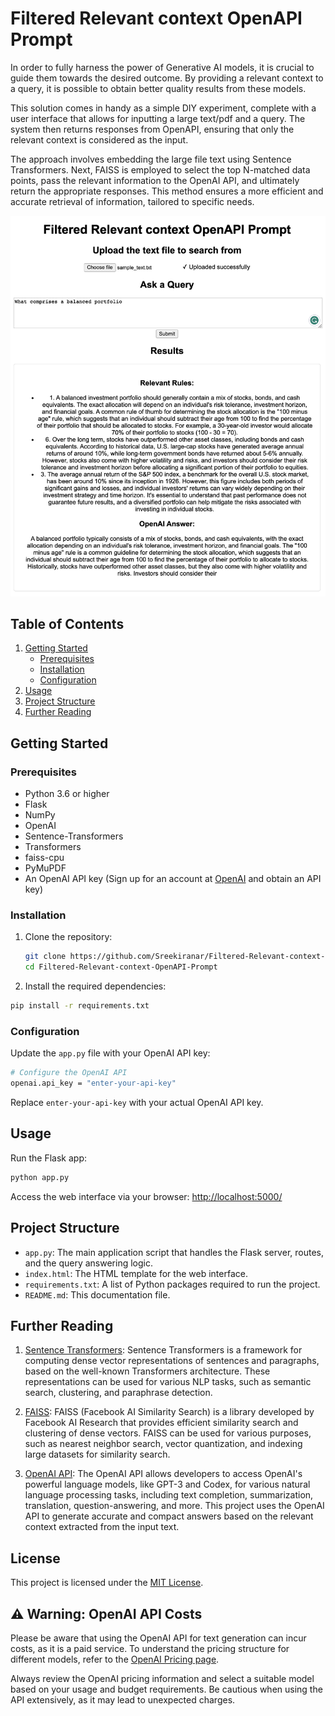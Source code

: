 # Filtered Relevant context OpenAPI Prompt

In order to fully harness the power of Generative AI models, it is crucial to guide them towards the desired outcome. By providing a relevant context to a query, it is possible to obtain better quality results from these models.

This solution comes in handy as a simple DIY experiment, complete with a user interface that allows for inputting a large text/pdf and a query. The system then returns responses from OpenAPI, ensuring that only the relevant context is considered as the input.

The approach involves embedding the large file text using Sentence Transformers. Next, FAISS is employed to select the top N-matched data points, pass the relevant information to the OpenAI API, and ultimately return the appropriate responses. This method ensures a more efficient and accurate retrieval of information, tailored to specific needs.

![Snapshot of UI](screenshot.png)

## Table of Contents

1. [Getting Started](#getting-started)
    - [Prerequisites](#prerequisites)
    - [Installation](#installation)
    - [Configuration](#configuration)
2. [Usage](#usage)
3. [Project Structure](#project-structure)
4. [Further Reading](#further-reading)

## Getting Started

### Prerequisites

- Python 3.6 or higher
- Flask
- NumPy
- OpenAI
- Sentence-Transformers
- Transformers
- faiss-cpu
- PyMuPDF
- An OpenAI API key (Sign up for an account at [OpenAI](https://beta.openai.com/signup/) and obtain an API key)

### Installation

1. Clone the repository:

    ```bash
    git clone https://github.com/Sreekiranar/Filtered-Relevant-context-OpenAPI-Prompt.git
    cd Filtered-Relevant-context-OpenAPI-Prompt
    ```

2. Install the required dependencies:

```bash
pip install -r requirements.txt
```

### Configuration

Update the `app.py` file with your OpenAI API key:

```bash
# Configure the OpenAI API
openai.api_key = "enter-your-api-key"
```

Replace `enter-your-api-key` with your actual OpenAI API key.

## Usage

Run the Flask app:

```bash
python app.py
```

Access the web interface via your browser:
<http://localhost:5000/>

## Project Structure

- `app.py`: The main application script that handles the Flask server, routes, and the query answering logic.
- `index.html`: The HTML template for the web interface.
- `requirements.txt`: A list of Python packages required to run the project.
- `README.md`: This documentation file.

## Further Reading

1. [Sentence Transformers](https://www.sbert.net/): Sentence Transformers is a framework for computing dense vector representations of sentences and paragraphs, based on the well-known Transformers architecture. These representations can be used for various NLP tasks, such as semantic search, clustering, and paraphrase detection.

2. [FAISS](https://github.com/facebookresearch/faiss): FAISS (Facebook AI Similarity Search) is a library developed by Facebook AI Research that provides efficient similarity search and clustering of dense vectors. FAISS can be used for various purposes, such as nearest neighbor search, vector quantization, and indexing large datasets for similarity search.

3. [OpenAI API](https://beta.openai.com/docs/): The OpenAI API allows developers to access OpenAI's powerful language models, like GPT-3 and Codex, for various natural language processing tasks, including text completion, summarization, translation, question-answering, and more. This project uses the OpenAI API to generate accurate and compact answers based on the relevant context extracted from the input text.

## License

This project is licensed under the [MIT License](https://opensource.org/license/mit/).

## ⚠️ Warning: OpenAI API Costs

Please be aware that using the OpenAI API for text generation can incur costs, as it is a paid service. To understand the pricing structure for different models, refer to the [OpenAI Pricing page](https://openai.com/pricing).

Always review the OpenAI pricing information and select a suitable model based on your usage and budget requirements. Be cautious when using the API extensively, as it may lead to unexpected charges.
